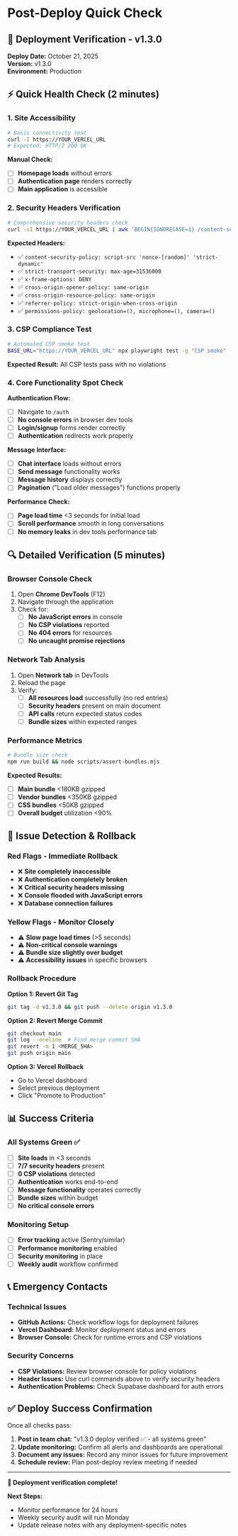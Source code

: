 # Post-Deploy Quick Check

## 🚀 **Deployment Verification - v1.3.0**

**Deploy Date:** October 21, 2025  
**Version:** v1.3.0  
**Environment:** Production

## ⚡ **Quick Health Check (2 minutes)**

### **1. Site Accessibility**

```bash
# Basic connectivity test
curl -I https://YOUR_VERCEL_URL
# Expected: HTTP/2 200 OK
```

**Manual Check:**
- [ ] **Homepage loads** without errors
- [ ] **Authentication page** renders correctly
- [ ] **Main application** is accessible

### **2. Security Headers Verification**

```bash
# Comprehensive security headers check
curl -sI https://YOUR_VERCEL_URL | awk 'BEGIN{IGNORECASE=1} /content-security-policy|x-frame-options|strict-transport-security|cross-origin-opener-policy|cross-origin-resource-policy|referrer-policy|permissions-policy/'
```

**Expected Headers:**
- ✅ `content-security-policy: script-src 'nonce-[random]' 'strict-dynamic'`
- ✅ `strict-transport-security: max-age=31536000`
- ✅ `x-frame-options: DENY`
- ✅ `cross-origin-opener-policy: same-origin`
- ✅ `cross-origin-resource-policy: same-origin`
- ✅ `referrer-policy: strict-origin-when-cross-origin`
- ✅ `permissions-policy: geolocation=(), microphone=(), camera=()`

### **3. CSP Compliance Test**

```bash
# Automated CSP smoke test
BASE_URL="https://YOUR_VERCEL_URL" npx playwright test -g "CSP smoke" --reporter=line
```

**Expected Result:** All CSP tests pass with no violations

### **4. Core Functionality Spot Check**

**Authentication Flow:**
- [ ] Navigate to `/auth`
- [ ] **No console errors** in browser dev tools
- [ ] **Login/signup** forms render correctly
- [ ] **Authentication** redirects work properly

**Message Interface:**
- [ ] **Chat interface** loads without errors
- [ ] **Send message** functionality works
- [ ] **Message history** displays correctly
- [ ] **Pagination** ("Load older messages") functions properly

**Performance Check:**
- [ ] **Page load time** <3 seconds for initial load
- [ ] **Scroll performance** smooth in long conversations
- [ ] **No memory leaks** in dev tools performance tab

## 🔍 **Detailed Verification (5 minutes)**

### **Browser Console Check**

1. Open **Chrome DevTools** (F12)
2. Navigate through the application
3. Check for:
   - [ ] **No JavaScript errors** in console
   - [ ] **No CSP violations** reported
   - [ ] **No 404 errors** for resources
   - [ ] **No uncaught promise rejections**

### **Network Tab Analysis**

1. Open **Network tab** in DevTools
2. Reload the page
3. Verify:
   - [ ] **All resources load** successfully (no red entries)
   - [ ] **Security headers** present on main document
   - [ ] **API calls** return expected status codes
   - [ ] **Bundle sizes** within expected ranges

### **Performance Metrics**

```bash
# Bundle size check
npm run build && node scripts/assert-bundles.mjs
```

**Expected Results:**
- [ ] **Main bundle** <180KB gzipped
- [ ] **Vendor bundles** <350KB gzipped
- [ ] **CSS bundles** <50KB gzipped
- [ ] **Overall budget** utilization <90%

## 🚨 **Issue Detection & Rollback**

### **Red Flags - Immediate Rollback**
- ❌ **Site completely inaccessible**
- ❌ **Authentication completely broken**
- ❌ **Critical security headers missing**
- ❌ **Console flooded with JavaScript errors**
- ❌ **Database connection failures**

### **Yellow Flags - Monitor Closely**
- ⚠️ **Slow page load times** (>5 seconds)
- ⚠️ **Non-critical console warnings**
- ⚠️ **Bundle size slightly over budget**
- ⚠️ **Accessibility issues** in specific browsers

### **Rollback Procedure**

**Option 1: Revert Git Tag**
```bash
git tag -d v1.3.0 && git push --delete origin v1.3.0
```

**Option 2: Revert Merge Commit**
```bash
git checkout main
git log --oneline  # Find merge commit SHA
git revert -m 1 <MERGE_SHA>
git push origin main
```

**Option 3: Vercel Rollback**
- Go to Vercel dashboard
- Select previous deployment
- Click "Promote to Production"

## 📊 **Success Criteria**

### **All Systems Green ✅**
- [ ] **Site loads** in <3 seconds
- [ ] **7/7 security headers** present
- [ ] **0 CSP violations** detected
- [ ] **Authentication** works end-to-end
- [ ] **Message functionality** operates correctly
- [ ] **Bundle sizes** within budget
- [ ] **No critical console errors**

### **Monitoring Setup**
- [ ] **Error tracking** active (Sentry/similar)
- [ ] **Performance monitoring** enabled
- [ ] **Security monitoring** in place
- [ ] **Weekly audit** workflow confirmed

## 📞 **Emergency Contacts**

### **Technical Issues**
- **GitHub Actions:** Check workflow logs for deployment failures
- **Vercel Dashboard:** Monitor deployment status and errors
- **Browser Console:** Check for runtime errors and CSP violations

### **Security Concerns**
- **CSP Violations:** Review browser console for policy violations
- **Header Issues:** Use curl commands above to verify security headers
- **Authentication Problems:** Check Supabase dashboard for auth errors

## ✅ **Deploy Success Confirmation**

Once all checks pass:

1. **Post in team chat:** "v1.3.0 deploy verified ✅ - all systems green"
2. **Update monitoring:** Confirm all alerts and dashboards are operational
3. **Document any issues:** Record any minor issues for future improvement
4. **Schedule review:** Plan post-deploy review meeting if needed

---

**🎊 Deployment verification complete!**

**Next Steps:**
- Monitor performance for 24 hours
- Weekly security audit will run Monday
- Update release notes with any deployment-specific notes
